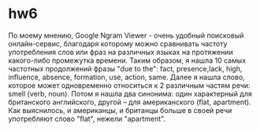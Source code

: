 # hw6

По моему мнению, Google Ngram Viewer - очень удобный поисковый онлайн-сервис, благодаря которому можно сравнивать частоту употребления слов или фраз на различных языках на протяжении какого-либо промежутка времени. Таким образом, я нашла 10 самых частотных продолжений фразы "due to the": fact, presence,lack, high, influence, absence, formation, use, action, same. Далее я нашла слово, которое может одновременно относиться к 2 различным частям речи: smell (verb, noun). Потом я нашла два синонима: один характерный для британского английского, другой – для американского (flat, apartment). Как выяснилось, и американцы, и британцы больше в своей речи употребляют слово "flat", нежели "apartment".
